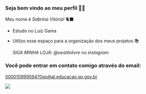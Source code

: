 ### Seja bem vindo ao meu perfil 🌊🖤

Meu nome é _Sabrina Vitória!_ 🐈‍⬛

- Estudo no Luiz Gama
- Utilizo esse espaço para a organização dos meus projetos 📚
  
  _SIGA MINHA LOJA: @oestilolivre_ _no instagram_

### Você pode entrar em contato comigo através do email:

00001099959470sp@al.educacao.sp.gov.br

![](https://media.tenor.com/dVzwsfQxks0AAAAM/cursed-hello-kitty-balloon-hello-kitty.gif)
